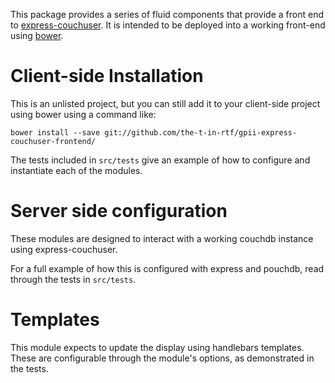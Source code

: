 This package provides a series of fluid components that provide a front end to [express-couchuser](https://github.com/twilson63/express-couchUser).  It is intended to be deployed into a working front-end using [bower](bower.io).

# Client-side Installation

This is an unlisted project, but you can still add it to your client-side project using bower using a command like:

```
bower install --save git://github.com/the-t-in-rtf/gpii-express-couchuser-frontend/
```

The tests included in ``src/tests`` give an example of how to configure and instantiate each of the modules.

# Server side configuration

These modules are designed to interact with a working couchdb instance using express-couchuser.

For a full example of how this is configured with express and pouchdb, read through the tests in ```src/tests```.

# Templates

This module expects to update the display using handlebars templates.  These are configurable through the module's options, as demonstrated in the tests.